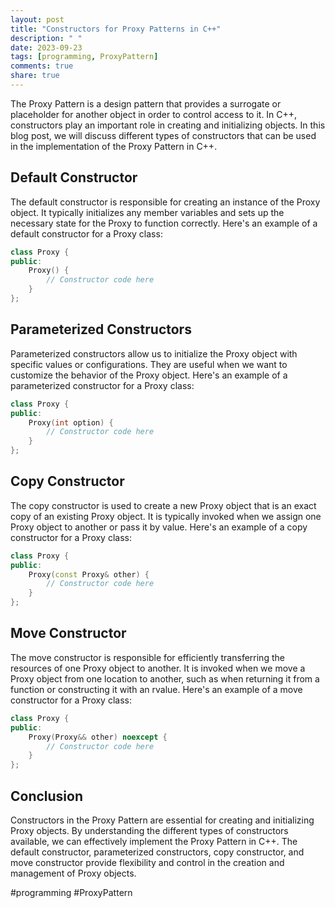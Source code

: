 ```yaml
---
layout: post
title: "Constructors for Proxy Patterns in C++"
description: " "
date: 2023-09-23
tags: [programming, ProxyPattern]
comments: true
share: true
---
```


The Proxy Pattern is a design pattern that provides a surrogate or placeholder for another object in order to control access to it. In C++, constructors play an important role in creating and initializing objects. In this blog post, we will discuss different types of constructors that can be used in the implementation of the Proxy Pattern in C++.

## Default Constructor

The default constructor is responsible for creating an instance of the Proxy object. It typically initializes any member variables and sets up the necessary state for the Proxy to function correctly. Here's an example of a default constructor for a Proxy class:

```cpp
class Proxy {
public:
    Proxy() {
        // Constructor code here
    }
};
```

## Parameterized Constructors

Parameterized constructors allow us to initialize the Proxy object with specific values or configurations. They are useful when we want to customize the behavior of the Proxy object. Here's an example of a parameterized constructor for a Proxy class:

```cpp
class Proxy {
public:
    Proxy(int option) {
        // Constructor code here
    }
};
```

## Copy Constructor

The copy constructor is used to create a new Proxy object that is an exact copy of an existing Proxy object. It is typically invoked when we assign one Proxy object to another or pass it by value. Here's an example of a copy constructor for a Proxy class:

```cpp
class Proxy {
public:
    Proxy(const Proxy& other) {
        // Constructor code here
    }
};
```

## Move Constructor

The move constructor is responsible for efficiently transferring the resources of one Proxy object to another. It is invoked when we move a Proxy object from one location to another, such as when returning it from a function or constructing it with an rvalue. Here's an example of a move constructor for a Proxy class:

```cpp
class Proxy {
public:
    Proxy(Proxy&& other) noexcept {
        // Constructor code here
    }
};
```

## Conclusion

Constructors in the Proxy Pattern are essential for creating and initializing Proxy objects. By understanding the different types of constructors available, we can effectively implement the Proxy Pattern in C++. The default constructor, parameterized constructors, copy constructor, and move constructor provide flexibility and control in the creation and management of Proxy objects.

#programming #ProxyPattern